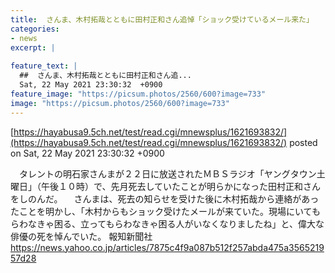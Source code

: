 ```yaml
---
title:  さんま、木村拓哉とともに田村正和さん追悼「ショック受けているメール来た」  
categories:
- news
excerpt: |
  
feature_text: |
  ##  さんま、木村拓哉とともに田村正和さん追...
  Sat, 22 May 2021 23:30:32  +0900
feature_image: "https://picsum.photos/2560/600?image=733"
image: "https://picsum.photos/2560/600?image=733"
---
```


[https://hayabusa9.5ch.net/test/read.cgi/mnewsplus/1621693832/](https://hayabusa9.5ch.net/test/read.cgi/mnewsplus/1621693832/)
posted on Sat, 22 May 2021 23:30:32  +0900

<!--more-->

　タレントの明石家さんまが２２日に放送されたＭＢＳラジオ「ヤングタウン土曜日」（午後１０時）で、先月死去していたことが明らかになった田村正和さんをしのんだ。 　さんまは、死去の知らせを受けた後に木村拓哉から連絡があったことを明かし、「木村からもショック受けたメールが来ていた。現場にいてもらわなきゃ困る、立ってもらわなきゃ困る人がいなくなりましたね」と、偉大な俳優の死を悼んでいた。 報知新聞社 https://news.yahoo.co.jp/articles/7875c4f9a087b512f257abda475a356521957d28

